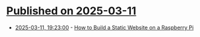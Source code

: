 # [Published on 2025-03-11](index.md)

* [2025-03-11, 19:23:00](https://soylentnews.org/article.pl?sid=25/03/11/1134214&from=rss) - [How to Build a Static Website on a Raspberry Pi](https://soylentnews.org/article.pl?sid=25/03/11/1134214&from=rss)
